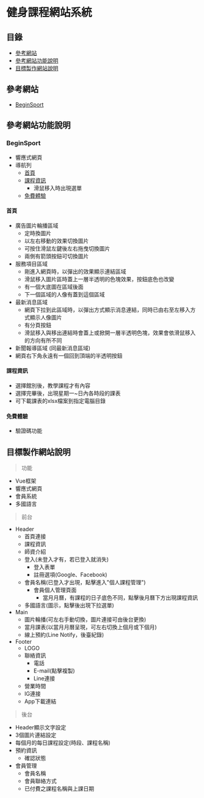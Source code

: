 # 健身課程網站系統

## 目錄
* [參考網站](#參考網站)
* [參考網站功能說明](#參考網站功能說明)
* [目標製作網站說明](#目標製作網站說明)
## 參考網站
* [BeginSport](#https://www.beingsport.com.tw/)

## 參考網站功能說明
### BeginSport
* 響應式網頁
* 導航列
    * [首頁](#首頁)
    * [課程資訊](#課程資訊)
        * 滑鼠移入時出現選單
    * [免費體驗](#免費體驗)
#### 首頁
* 廣告圖片輪播區域
    * 定時換圖片
    * 以左右移動的效果切換圖片
    * 可按住滑鼠左鍵後左右拖曳切換圖片
    * 兩側有箭頭按鈕可切換圖片
* 服務項目區域
    * 剛進入網頁時，以彈出的效果顯示連結區域
    * 滑鼠移入圖片區時蓋上一層半透明的色塊效果，按鈕底色也改變
    * 有一個大底圖在區域後面
    * 下一個區域的人像有蓋到這個區域
* 最新消息區域
    * 網頁下拉到此區域時，以彈出方式顯示消息連結，同時已由右至左移入方式顯示人像圖片
    * 有分頁按鈕
    * 滑鼠移入與移出連結時會蓋上或掀開一層半透明色塊，效果會依滑鼠移入的方向有所不同
* 新聞報導區域 (同最新消息區域)
* 網頁右下角永遠有一個回到頂端的半透明按鈕

#### 課程資訊
* 選擇館別後，教學課程才有內容
* 選擇完畢後，出現星期一~日內各時段的課表
* 可下載課表的xlsx檔案到指定電腦目錄

#### 免費體驗
* 驗證碼功能

## 目標製作網站說明
> 功能
* Vue框架
* 響應式網頁
* 會員系統
* 多國語言


> 前台
* Header
    * 首頁連接
    * 課程資訊
    * 師資介紹
    * 登入(未登入才有，若已登入就消失)
        * 登入表單
        * 註冊選項(Google、Facebook)
    * 會員名稱(已登入才出現，點擊進入"個人課程管理")
        * 會員個人管理頁面
            * 當月月曆，有課程的日子底色不同，點擊後月曆下方出現課程資訊
    * 多國語言(圖示，點擊後出現下拉選單)
* Main
    * 圖片輪播(可左右手動切換，圖片連接可由後台更換)
    * 當月課表(以當月月曆呈現，可左右切換上個月或下個月)
    * 線上預約(Line Notify，後臺紀錄)
* Footer
    * LOGO
    * 聯絡資訊
        * 電話
        * E-mail(點擊複製)
        * Line連接    
    * 營業時間
    * IG連接
    * App下載連結

> 後台
* Header顯示文字設定
* 3個圖片連結設定
* 每個月的每日課程設定(時段、課程名稱)
* 預約資訊
    * 確認狀態
* 會員管理
    * 會員名稱
    * 會員聯絡方式
    * 已付費之課程名稱與上課日期


